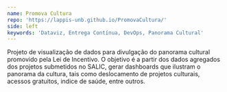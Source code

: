 ```yaml
---
name: Promova Cultura
repo: 'https://lappis-unb.github.io/PromovaCultura/'
side: left
keywords: 'Dataviz, Entrega Contínua, DevOps, Panorama Cultural'
---
```


Projeto de visualização de dados para divulgação do panorama cultural promovido pela Lei de Incentivo. O objetivo é a partir dos dados agregados dos projetos submetidos no SALIC, gerar dashboards que ilustram o panorama da cultura, tais como deslocamento de projetos culturais, acessos gratuitos, indice de saúde, entre outros.
